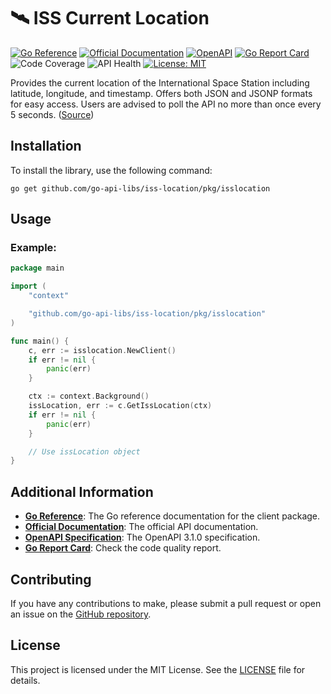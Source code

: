 # 🛰️ ISS Current Location
[![Go Reference](https://pkg.go.dev/badge/github.com/go-api-libs/iss-location.svg)](https://pkg.go.dev/github.com/go-api-libs/iss-location/pkg/isslocation)
[![Official Documentation](https://img.shields.io/badge/docs-API-blue)](http://open-notify.org/Open-Notify-API/ISS-Location-Now/)
[![OpenAPI](https://img.shields.io/badge/OpenAPI-3.1-blue)](/api/openapi.json)
[![Go Report Card](https://goreportcard.com/badge/github.com/go-api-libs/iss-location)](https://goreportcard.com/report/github.com/go-api-libs/iss-location)
![Code Coverage](https://img.shields.io/badge/coverage-100%25-brightgreen)
![API Health](https://img.shields.io/badge/API_health-85%25-green)
[![License: MIT](https://img.shields.io/badge/License-MIT-yellow.svg)](./LICENSE)

Provides the current location of the International Space Station including latitude, longitude, and timestamp. Offers both JSON and JSONP formats for easy access. Users are advised to poll the API no more than once every 5 seconds. ([Source](https://freepublicapis.com/iss-current-location))

## Installation

To install the library, use the following command:

```shell
go get github.com/go-api-libs/iss-location/pkg/isslocation
```

## Usage

### Example: 

```go
package main

import (
	"context"

	"github.com/go-api-libs/iss-location/pkg/isslocation"
)

func main() {
	c, err := isslocation.NewClient()
	if err != nil {
		panic(err)
	}

	ctx := context.Background()
	issLocation, err := c.GetIssLocation(ctx)
	if err != nil {
		panic(err)
	}

	// Use issLocation object
}

```

## Additional Information

- [**Go Reference**](https://pkg.go.dev/github.com/go-api-libs/iss-location/pkg/isslocation): The Go reference documentation for the client package.
- [**Official Documentation**](http://open-notify.org/Open-Notify-API/ISS-Location-Now/): The official API documentation.
- [**OpenAPI Specification**](./api/openapi.json): The OpenAPI 3.1.0 specification.
- [**Go Report Card**](https://goreportcard.com/report/github.com/go-api-libs/iss-location): Check the code quality report.

## Contributing

If you have any contributions to make, please submit a pull request or open an issue on the [GitHub repository](https://github.com/go-api-libs/iss-location).

## License

This project is licensed under the MIT License. See the [LICENSE](./LICENSE) file for details.
